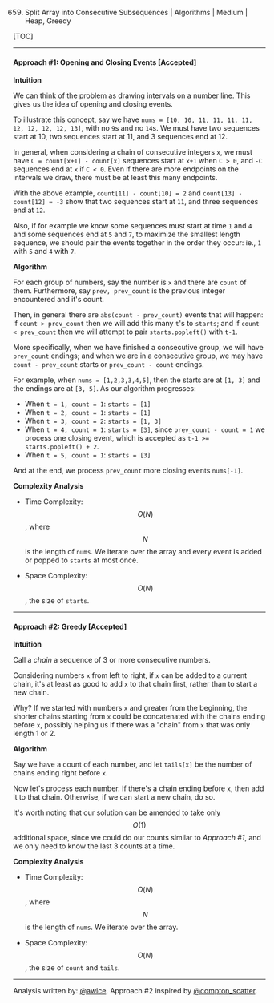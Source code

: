 659. Split Array into Consecutive Subsequences | Algorithms | Medium | Heap, Greedy

[TOC]

---
#### Approach #1: Opening and Closing Events [Accepted]

**Intuition**

We can think of the problem as drawing intervals on a number line.  This gives us the idea of opening and closing events.

To illustrate this concept, say we have `nums = [10, 10, 11, 11, 11, 11, 12, 12, 12, 12, 13]`, with no `9`s and no `14`s.  We must have two sequences start at 10, two sequences start at 11, and 3 sequences end at 12.

In general, when considering a chain of consecutive integers `x`, we must have `C = count[x+1] - count[x]` sequences start at `x+1` when `C > 0`, and `-C` sequences end at `x` if `C < 0`.  Even if there are more endpoints on the intervals we draw, there must be at least this many endpoints.

With the above example, `count[11] - count[10] = 2` and `count[13] - count[12] = -3` show that two sequences start at `11`, and three sequences end at `12`.

Also, if for example we know some sequences must start at time `1` and `4` and some sequences end at `5` and `7`, to maximize the smallest length sequence, we should pair the events together in the order they occur: ie., `1` with `5` and `4` with `7`.

**Algorithm**

For each group of numbers, say the number is `x` and there are `count` of them.  Furthermore, say `prev, prev_count` is the previous integer encountered and it's count.

Then, in general there are `abs(count - prev_count)` events that will happen: if `count > prev_count` then we will add this many `t`'s to `starts`; and if `count < prev_count` then we will attempt to pair `starts.popleft()` with `t-1`.

More specifically, when we have finished a consecutive group, we will have `prev_count` endings; and when we are in a consecutive group, we may have `count - prev_count` starts or `prev_count - count` endings.

For example, when `nums = [1,2,3,3,4,5]`, then the starts are at `[1, 3]` and the endings are at `[3, 5]`.  As our algorithm progresses:

* When `t = 1, count = 1`: `starts = [1]`
* When `t = 2, count = 1`: `starts = [1]`
* When `t = 3, count = 2`: `starts = [1, 3]`
* When `t = 4, count = 1`: `starts = [3]`, since `prev_count - count = 1` we process one closing event, which is accepted as `t-1 >= starts.popleft() + 2`.
* When `t = 5, count = 1`: `starts = [3]`

And at the end, we process `prev_count` more closing events `nums[-1]`.




**Complexity Analysis**

* Time Complexity: $$O(N)$$, where $$N$$ is the length of `nums`.  We iterate over the array and every event is added or popped to `starts` at most once.

* Space Complexity: $$O(N)$$, the size of `starts`.

---
#### Approach #2: Greedy [Accepted]

**Intuition**

Call a *chain* a sequence of 3 or more consecutive numbers.

Considering numbers `x` from left to right, if `x` can be added to a current chain, it's at least as good to add `x` to that chain first, rather than to start a new chain.

Why?  If we started with numbers `x` and greater from the beginning, the shorter chains starting from `x` could be concatenated with the chains ending before `x`, possibly helping us if there was a "chain" from `x` that was only length 1 or 2.

**Algorithm**

Say we have a count of each number, and let `tails[x]` be the number of chains ending right before `x`.

Now let's process each number.  If there's a chain ending before `x`, then add it to that chain.  Otherwise, if we can start a new chain, do so.

It's worth noting that our solution can be amended to take only $$O(1)$$ additional space, since we could do our counts similar to *Approach #1*, and we only need to know the last 3 counts at a time.



**Complexity Analysis**

* Time Complexity: $$O(N)$$, where $$N$$ is the length of `nums`.  We iterate over the array.

* Space Complexity: $$O(N)$$, the size of `count` and `tails`.

---

Analysis written by: [@awice](https://leetcode.com/awice).  Approach #2 inspired by [@compton_scatter](https://discuss.leetcode.com/topic/99187/java-o-n-time-o-n-space).
